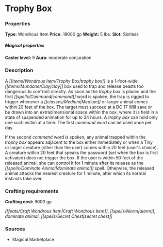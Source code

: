 ﻿---
Title: "Trophy Box"
Type: "Wondrous Item"
Price: "18000 gp"
Weight: "5 lbs."
Slot: "Slotless"
Caster level: "9"
Aura: "moderate conjuration"
Description: |
  "A _trophy box_ is a 1-foot-wide clay box used to trap and release beasts too dangerous to confront directly. As soon as the _trophy box_ is placed and the first command word is spoken, the trap is rigged to trigger whenever a Medium or larger animal comes within 20 feet of the box. The target must succeed at a DC 17 Will save or be drawn into an extradimensional space within the box, where it is held in a state of suspended animation for up to 24 hours. A _trophy box_ can hold only one such victim at a time. The first command word can be used once per day.
  If the second command word is spoken, any animal trapped within the _trophy box_ appears adjacent to the box either immediately or when a Tiny or larger creature (other than the user) comes within 20 feet (user's choice). A creature within 20 feet that speaks the password (set when the box is first activated) does not trigger the box. If the user is within 50 feet of the released animal, she can control it for 1 minute after its release as the _dominate animal_ spell. Otherwise, the released animal attacks the nearest creature for 1 minute, after which its normal instincts take over."
Crafting cost: "9000 gp"
Sources: "['Magical Marketplace']"
---

# Trophy Box

### Properties

**Type:** Wondrous Item **Price:** 18000 gp **Weight:** 5 lbs. **Slot:** Slotless

##### Magical properties

**Caster level:** 9 **Aura:** moderate conjuration

### Description

A _[[items/Wondrous Item/Trophy Box|trophy box]]_ is a 1-foot-wide _[[items/Mundane/Clay|clay]]_ box used to trap and release beasts too dangerous to confront directly. As soon as the _trophy box_ is placed and the first _[[spells/Command|command]]_ word is spoken, the trap is rigged to trigger whenever a _[[classes/Medium|Medium]]_ or larger animal comes within 20 feet of the box. The target must succeed at a DC 17 Will save or be drawn into an extradimensional space within the box, where it is held in a state of suspended animation for up to 24 hours. A _trophy box_ can hold only one such victim at a time. The first _command_ word can be used once per day.

If the second _command_ word is spoken, any animal trapped within the _trophy box_ appears adjacent to the box either immediately or when a Tiny or larger creature (other than the user) comes within 20 feet (user's choice). A creature within 20 feet that speaks the password (set when the box is first activated) does not trigger the box. If the user is within 50 feet of the released animal, she can control it for 1 minute after its release as the _[[spells/Dominate Animal|dominate animal]]_ spell. Otherwise, the released animal attacks the nearest creature for 1 minute, after which its normal instincts take over.

### Crafting requirements

**Crafting cost:** 9000 gp

_[[feats/Craft Wondrous Item|Craft Wondrous Item]]_, _[[spells/Alarm|alarm]]_, _dominate animal_, _[[spells/Secret Chest|secret chest]]_

### Sources

* Magical Marketplace